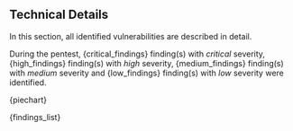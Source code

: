 ## Technical Details

In this section, all identified vulnerabilities are described in detail.

During the pentest, {critical_findings} finding(s) with *critical* severity, {high_findings} finding(s) with *high* severity, {medium_findings} finding(s) with *medium* severity and {low_findings} finding(s) with *low* severity were identified.

{piechart}

{findings_list}